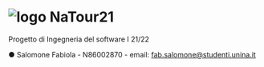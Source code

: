 # ![logo](https://user-images.githubusercontent.com/60442414/188369790-571996e3-1958-4b6b-b722-dde6c4fc5182.png) NaTour21


Progetto di Ingegneria del software I 21/22

● Salomone Fabiola - N86002870 - email: fab.salomone@studenti.unina.it
